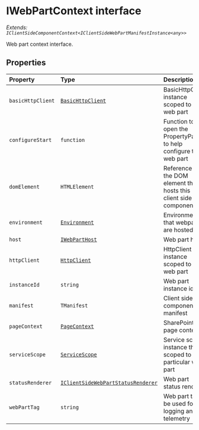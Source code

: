 # IWebPartContext interface

_Extends: `IClientSideComponentContext<IClientSideWebPartManifestInstance<any>>`_



Web part context interface.


## Properties

| Property	   | Type	| Description|
|:-------------|:-------|:-----------|
|`basicHttpClient`      | [`BasicHttpClient`](../sp-client-base/basichttpclient.md) | BasicHttpClient instance scoped to this web part |
|`configureStart`      | `function` | Function to open the PropertyPane to help configure this web part |
|`domElement`      | `HTMLElement` | Reference to the DOM element that hosts this client side component |
|`environment`      | [`Environment`](../sp-client-base/environment.md) | Environment that webparts are hosted in |
|`host`      | [`IWebPartHost`](../sp-client-preview/iwebparthost.md) | Web part host |
|`httpClient`      | [`HttpClient`](../sp-client-base/httpclient.md) | HttpClient instance scoped to this web part |
|`instanceId`      | `string` | Web part instance id |
|`manifest`      | `TManifest` | Client side component manifest |
|`pageContext`      | [`PageContext`](../sp-client-base/pagecontext.md) | SharePoint page context |
|`serviceScope`      | [`ServiceScope`](../sp-client-base/servicescope.md) | Service scope instance that is scoped to this particular web part |
|`statusRenderer`      | [`IClientSideWebPartStatusRenderer`](../sp-client-preview/iclientsidewebpartstatusrenderer.md) | Web part status renderer |
|`webPartTag`      | `string` | Web part tag to be used for logging and telemetry |





